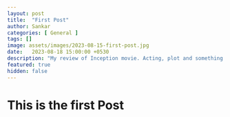 ```yaml
---
layout: post
title:  "First Post"
author: Sankar
categories: [ General ]
tags: []
image: assets/images/2023-08-15-first-post.jpg
date:   2023-08-18 15:00:00 +0530
description: "My review of Inception movie. Acting, plot and something else in this short description."
featured: true
hidden: false
---
```


# This is the first Post